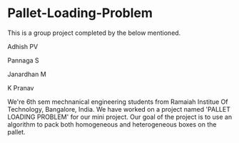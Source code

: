 # Pallet-Loading-Problem

This is a group project completed by the below mentioned.

Adhish PV

Pannaga S

Janardhan M

K Pranav

We're 6th sem mechnanical engineering students from Ramaiah Institue Of Technology, Bangalore, India. We have worked on a project named 'PALLET LOADING PROBLEM' for our mini project. Our goal of the project is to use an algorithm to pack both homogeneous and heterogeneous boxes on the pallet.
